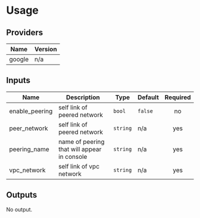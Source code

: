 # Usage
<!--- BEGIN_TF_DOCS --->
## Providers

| Name | Version |
|------|---------|
| google | n/a |

## Inputs

| Name | Description | Type | Default | Required |
|------|-------------|------|---------|:-----:|
| enable\_peering | self link of peered network | `bool` | `false` | no |
| peer\_network | self link of peered network | `string` | n/a | yes |
| peering\_name | name of peering that will appear in console | `string` | n/a | yes |
| vpc\_network | self link of vpc network | `string` | n/a | yes |

## Outputs

No output.
<!--- END_TF_DOCS --->
